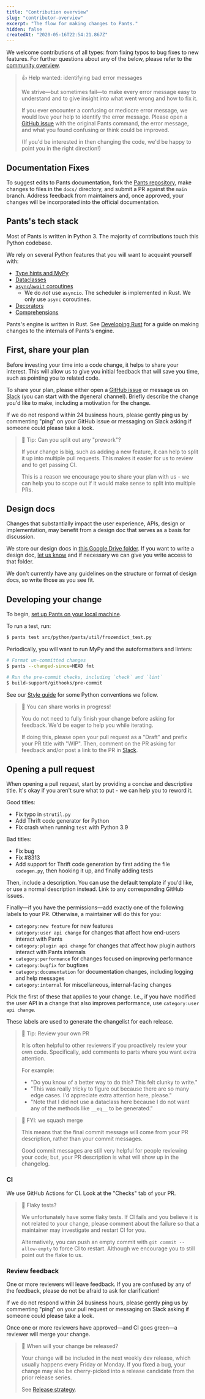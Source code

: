 ```yaml
---
title: "Contribution overview"
slug: "contributor-overview"
excerpt: "The flow for making changes to Pants."
hidden: false
createdAt: "2020-05-16T22:54:21.867Z"
---
```


We welcome contributions of all types: from fixing typos to bug fixes to new features. For further questions about any of the below, please refer to the [community overview](doc:the-pants-community).

> 👍 Help wanted: identifying bad error messages
>
> We strive—but sometimes fail—to make every error message easy to understand and to give insight into what went wrong and how to fix it.
>
> If you ever encounter a confusing or mediocre error message, we would love your help to identify the error message. Please open a [GitHub issue](https://github.com/pantsbuild/pants/issues) with the original Pants command, the error message, and what you found confusing or think could be improved.
>
> (If you'd be interested in then changing the code, we'd be happy to point you in the right direction!)

## Documentation Fixes

To suggest edits to Pants documentation, fork the [Pants repository](https://github.com/pantsbuild/pants), make changes to files in the `docs/` directory, and submit a PR against the `main` branch. Address feedback from maintainers and, once approved, your changes will be incorporated into the official documentation.

## Pants's tech stack

Most of Pants is written in Python 3. The majority of contributions touch this Python codebase.

We rely on several Python features that you will want to acquaint yourself with:

- [Type hints and MyPy](https://mypy.readthedocs.io/en/stable/)
- [Dataclasses](https://realpython.com/python-data-classes/)
- [`async`/`await` coroutines](https://www.python.org/dev/peps/pep-0492)
  - We do _not_ use `asyncio`. The scheduler is implemented in Rust. We only use `async` coroutines.
- [Decorators](https://realpython.com/primer-on-python-decorators/)
- [Comprehensions](https://www.geeksforgeeks.org/comprehensions-in-python/)

Pants's engine is written in Rust. See [Developing Rust](doc:contributions-rust) for a guide on making changes to the internals of Pants's engine.

## First, share your plan

Before investing your time into a code change, it helps to share your interest. This will allow us to give you initial feedback that will save you time, such as pointing you to related code.

To share your plan, please either open a [GitHub issue](https://github.com/pantsbuild/pants/issues) or message us on [Slack](doc:getting-help#slack) (you can start with the #general channel). Briefly describe the change you'd like to make, including a motivation for the change.

If we do not respond within 24 business hours, please gently ping us by commenting "ping" on your GitHub issue or messaging on Slack asking if someone could please take a look.

> 📘 Tip: Can you split out any "prework"?
>
> If your change is big, such as adding a new feature, it can help to split it up into multiple pull requests. This makes it easier for us to review and to get passing CI.
>
> This is a reason we encourage you to share your plan with us - we can help you to scope out if it would make sense to split into multiple PRs.

## Design docs

Changes that substantially impact the user experience, APIs, design or implementation, may benefit from a design doc that serves as a basis for discussion.

We store our design docs in [this Google Drive folder](https://drive.google.com/drive/folders/1LtA1EVPvalmfQ5AIDOqGRR3LV86_qCRZ). If you want to write a design doc, [let us know](https://www.pantsbuild.org/docs/getting-help) and if necessary we can give you write access to that folder.

We don't currently have any guidelines on the structure or format of design docs, so write those as you see fit.

## Developing your change

To begin, [set up Pants on your local machine](doc:contributor-setup).

To run a test, run:

```bash
$ pants test src/python/pants/util/frozendict_test.py
```

Periodically, you will want to run MyPy and the autoformatters and linters:

```bash
# Format un-committed changes
$ pants --changed-since=HEAD fmt

# Run the pre-commit checks, including `check` and `lint`
$ build-support/githooks/pre-commit
```

See our [Style guide](doc:style-guide) for some Python conventions we follow.

> 📘 You can share works in progress!
>
> You do not need to fully finish your change before asking for feedback. We'd be eager to help you while iterating.
>
> If doing this, please open your pull request as a "Draft" and prefix your PR title with "WIP". Then, comment on the PR asking for feedback and/or post a link to the PR in [Slack](doc:the-pants-community).

## Opening a pull request

When opening a pull request, start by providing a concise and descriptive title. It's okay if you aren't sure what to put - we can help you to reword it.

Good titles:

- Fix typo in `strutil.py`
- Add Thrift code generator for Python
- Fix crash when running `test` with Python 3.9

Bad titles:

- Fix bug
- Fix #8313
- Add support for Thrift code generation by first adding the file `codegen.py`, then hooking it up, and finally adding tests

Then, include a description. You can use the default template if you'd like, or use a normal description instead. Link to any corresponding GitHub issues.

Finally—if you have the permissions—add exactly one of the following labels to your PR. Otherwise, a maintainer will do this for you:

- `category:new feature` for new features
- `category:user api change` for changes that affect how end-users interact with Pants
- `category:plugin api change` for changes that affect how plugin authors interact with Pants internals
- `category:performance` for changes focused on improving performance
- `category:bugfix` for bugfixes
- `category:documentation` for documentation changes, including logging and help messages
- `category:internal` for miscellaneous, internal-facing changes

Pick the first of these that applies to your change. I.e., if you have modified the user API in a change that also improves performance, use `category:user api change`.

These labels are used to generate the changelist for each release.

> 📘 Tip: Review your own PR
>
> It is often helpful to other reviewers if you proactively review your own code. Specifically, add comments to parts where you want extra attention.
>
> For example:
>
> - "Do you know of a better way to do this? This felt clunky to write."
> - "This was really tricky to figure out because there are so many edge cases. I'd appreciate extra attention here, please."
> - "Note that I did not use a dataclass here because I do not want any of the methods like `__eq__` to be generated."

> 📘 FYI: we squash merge
>
> This means that the final commit message will come from your PR description, rather than your commit messages.
>
> Good commit messages are still very helpful for people reviewing your code; but, your PR description is what will show up in the changelog.

### CI

We use GitHub Actions for CI. Look at the "Checks" tab of your PR.

> 📘 Flaky tests?
>
> We unfortunately have some flaky tests. If CI fails and you believe it is not related to your change, please comment about the failure so that a maintainer may investigate and restart CI for you.
>
> Alternatively, you can push an empty commit with `git commit --allow-empty` to force CI to restart. Although we encourage you to still point out the flake to us.

### Review feedback

One or more reviewers will leave feedback. If you are confused by any of the feedback, please do not be afraid to ask for clarification!

If we do not respond within 24 business hours, please gently ping us by commenting "ping" on your pull request or messaging on Slack asking if someone could please take a look.

Once one or more reviewers have approved—and CI goes green—a reviewer will merge your change.

> 📘 When will your change be released?
>
> Your change will be included in the next weekly dev release, which usually happens every Friday or Monday. If you fixed a bug, your change may also be cherry-picked into a release candidate from the prior release series.
>
> See [Release strategy](doc:release-strategy).
